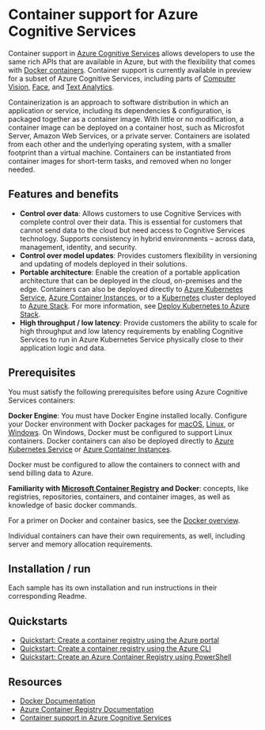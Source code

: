 # Container support for Azure Cognitive Services

Container support in [Azure Cognitive Services](https://docs.microsoft.com/en-us/azure/cognitive-services/) allows developers to use the same rich APIs that are available in Azure, but with the flexibility that comes with [Docker containers](https://www.docker.com/what-container). Container support is currently available in preview for a subset of Azure Cognitive Services, including parts of [Computer Vision](https://review.docs.microsoft.com/en-us/azure/cognitive-services/computer-vision/home), [Face](https://review.docs.microsoft.com/en-us/azure/cognitive-services/face/overview), and [Text Analytics](https://review.docs.microsoft.com/en-us/azure/cognitive-services/text-analytics/overview).

Containerization is an approach to software distribution in which an application or service, including its dependencies & configuration, is packaged together as a container image. With little or no modification, a container image can be deployed on a container host, such as Microsfot Server, Amazon Web Services, or a private server. Containers are isolated from each other and the underlying operating system, with a smaller footprint than a virtual machine. Containers can be instantiated from container images for short-term tasks, and removed when no longer needed. 

## Features and benefits

* <b>Control over data</b>: Allows customers to use Cognitive Services with complete control over their data. This is essential for customers that cannot send data to the cloud but need access to Cognitive Services technology. Supports consistency in hybrid environments – across data, management, identity, and security.
* <b>Control over model updates</b>: Provides customers flexibility in versioning and updating of models deployed in their solutions.
* <b>Portable architecture</b>: Enable the creation of a portable application architecture that can be deployed in the cloud, on-premises and the edge. Containers can also be deployed directly to [Azure Kubernetes Service](https://review.docs.microsoft.com/en-us/azure/aks/), [Azure Container Instances](https://review.docs.microsoft.com/en-us/azure/container-instances/), or to a [Kubernetes](https://kubernetes.io/) cluster deployed to [Azure Stack](https://review.docs.microsoft.com/en-us/azure/azure-stack/). For more information, see [Deploy Kubernetes to Azure Stack](https://review.docs.microsoft.com/en-us/azure/azure-stack/user/azure-stack-solution-template-kubernetes-deploy).
* <b>High throughput / low latency</b>: Provide customers the ability to scale for high throughput and low latency requirements by enabling Cognitive Services to run in Azure Kubernetes Service physically close to their application logic and data.

## Prerequisites

You must satisfy the following prerequisites before using Azure Cognitive Services containers:

<b>Docker Engine</b>: You must have Docker Engine installed locally. Configure your Docker environment with Docker packages for [macOS](https://docs.docker.com/docker-for-mac/), [Linux](https://docs.docker.com/engine/installation/#supported-platforms), or [Windows](https://docs.docker.com/docker-for-windows/). On Windows, Docker must be configured to support Linux containers. Docker containers can also be deployed directly to [Azure Kubernetes Service](https://review.docs.microsoft.com/en-us/azure/aks/) or [Azure Container Instances](https://review.docs.microsoft.com/en-us/azure/container-instances/).

Docker must be configured to allow the containers to connect with and send billing data to Azure.

<b>Familiarity with [Microsoft Container Registry](https://docs.microsoft.com/en-us/azure/container-registry/) and Docker</b>: concepts, like registries, repositories, containers, and container images, as well as knowledge of basic docker commands. 

For a primer on Docker and container basics, see the [Docker overview](https://docs.docker.com/engine/docker-overview/).

Individual containers can have their own requirements, as well, including server and memory allocation requirements.

## Installation / run

Each sample has its own installation and run instructions in their corresponding Readme.

## Quickstarts

- [Quickstart: Create a container registry using the Azure portal](https://docs.microsoft.com/en-us/azure/container-registry/container-registry-get-started-portal)
- [Quickstart: Create a container registry using the Azure CLI](https://docs.microsoft.com/en-us/azure/container-registry/container-registry-get-started-azure-cli)
- [Quickstart: Create an Azure Container Registry using PowerShell](https://docs.microsoft.com/en-us/azure/container-registry/container-registry-get-started-powershell)

## Resources

- [Docker Documentation](https://docs.docker.com/)
- [Azure Container Registry Documentation](https://docs.microsoft.com/en-us/azure/container-registry/)
- [Container support in Azure Cognitive Services](https://review.docs.microsoft.com/en-us/azure/cognitive-services/cognitive-services-container-support?branch=release-cogserv-containers-support)

